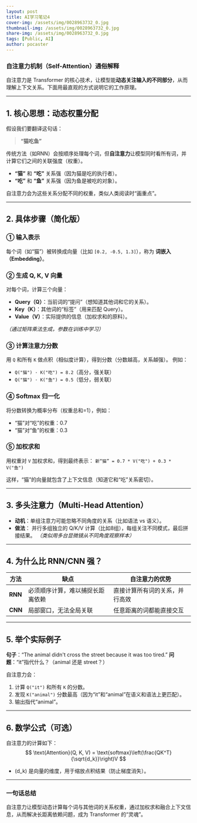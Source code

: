 ```yaml
---
layout: post
title: AI学习笔记4
cover-img: /assets/img/0028963732_0.jpg
thumbnail-img: /assets/img/0028963732_0.jpg
share-img: /assets/img/0028963732_0.jpg
tags: [Public, AI]
author: pocaster
---
```


### **自注意力机制（Self-Attention）通俗解释**
自注意力是 Transformer 的核心技术，让模型能**动态关注输入的不同部分**，从而理解上下文关系。下面用最直观的方式说明它的工作原理。

---

## **1. 核心思想：动态权重分配**
假设我们要翻译这句话：
> **“猫吃鱼”**

传统方法（如RNN）会按顺序处理每个词，但**自注意力**让模型同时看所有词，并计算它们之间的关联强度（权重）。
- **“猫”** 和 **“吃”** 关系强（因为猫是吃的执行者）。
- **“吃”** 和 **“鱼”** 关系强（因为鱼是被吃的对象）。

自注意力会为这些关系分配不同的权重，类似人类阅读时“画重点”。

---

## **2. 具体步骤（简化版）**
### **① 输入表示**
每个词（如“猫”）被转换成向量（比如 `[0.2, -0.5, 1.3]`），称为 **词嵌入（Embedding）**。

### **② 生成 Q, K, V 向量**
对每个词，计算三个向量：
- **Query（Q）**：当前词的“提问”（想知道其他词和它的关系）。
- **Key（K）**：其他词的“标签”（用来匹配 Query）。
- **Value（V）**：实际提供的信息（加权求和的原料）。

*（通过矩阵乘法生成，参数在训练中学习）*

### **③ 计算注意力分数**
用 `Q` 和所有 `K` 做点积（相似度计算），得到分数（分数越高，关系越强）。
例如：
- `Q("猫") · K("吃") = 8.2`（高分，强关联）
- `Q("猫") · K("鱼") = 0.5`（低分，弱关联）

### **④ Softmax 归一化**
将分数转换为概率分布（权重总和=1），例如：
- “猫”对“吃”的权重：0.7
- “猫”对“鱼”的权重：0.3

### **⑤ 加权求和**
用权重对 `V` 加权求和，得到最终表示：
`新“猫” = 0.7 * V("吃") + 0.3 * V("鱼")`

这样，“猫”的向量就包含了上下文信息（知道它和“吃”关系密切）。

---

## **3. 多头注意力（Multi-Head Attention）**
- **动机**：单组注意力可能忽略不同角度的关系（比如语法 vs 语义）。
- **做法**：
  并行多组独立的 Q/K/V 计算（比如8组），每组关注不同模式，最后拼接结果。
  *（类似用多台显微镜从不同角度观察样本）*

---

## **4. 为什么比 RNN/CNN 强？**

| 方法          | 缺点                          | 自注意力的优势               |
|---------------|-----------------------------|---------------------------|
| **RNN**       | 必须顺序计算，难以捕捉长距离依赖 | 直接计算所有词的关系，并行高效 |
| **CNN**       | 局部窗口，无法全局关联          | 任意距离的词都能直接交互      |

---

## **5. 举个实际例子**
**句子**：“The animal didn't cross the street because it was too tired.”
**问题**：“it”指代什么？（animal 还是 street？）

自注意力会：
1. 计算 `Q("it")` 和所有 `K` 的分数。
2. 发现 `K("animal")` 分数最高（因为“it”和“animal”在语义和语法上更匹配）。
3. 输出指代“animal”。

---

## **6. 数学公式（可选）**
自注意力的计算如下：
$$
\text{Attention}(Q, K, V) = \text{softmax}\left(\frac{QK^T}{\sqrt{d_k}}\right)V
$$
- \(d_k\) 是向量的维度，用于缩放点积结果（防止梯度消失）。

---

### **一句话总结**
自注意力让模型动态计算每个词与其他词的关系权重，通过加权求和融合上下文信息，从而解决长距离依赖问题，成为 Transformer 的“灵魂”。


